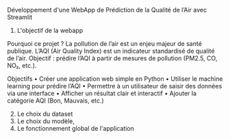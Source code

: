 Développement d'une WebApp de Prédiction de la Qualité de l’Air avec Streamlit

1.	L'objectif de la webapp

Pourquoi ce projet ?
La pollution de l’air est un enjeu majeur de santé publique.
L’AQI (Air Quality Index) est un indicateur standardisé de qualité de l’air.
Objectif : prédire l’AQI à partir de mesures de pollution (PM2.5, CO, NO₂, etc.).

Objectifs 
•	Créer une application web simple en Python
•	Utiliser le machine learning pour prédire l’AQI
•	Permettre à un utilisateur de saisir des données via une interface
•	Afficher un résultat clair et interactif 
•	Ajouter la catégorie AQI (Bon, Mauvais, etc.)

2.	Le choix du dataset
3.	Le choix du modèle,
4.	Le fonctionnement global de l'application

